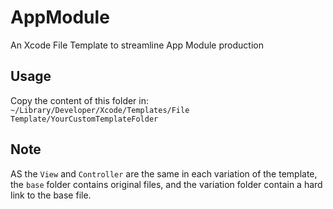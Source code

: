 # AppModule

An Xcode File Template to streamline App Module production

## Usage
Copy the content of this folder in:
`~/Library/Developer/Xcode/Templates/File Template/YourCustomTemplateFolder`

## Note
AS the `View` and `Controller` are the same in each variation of the template, the `base` folder contains original files, and the variation folder contain a hard link to the base file.
